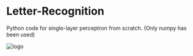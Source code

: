 # Letter-Recognition
Python code for single-layer perceptron from scratch. (Only numpy has been used)

![logo](https://github.com/FurkanYlmz97/Letter-Recognition/blob/master/test_images.npy)
